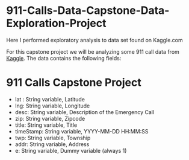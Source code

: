 # 911-Calls-Data-Capstone-Data-Exploration-Project
Here I performed exploratory analysis to data set found on Kaggle.com

For this capstone project we will be analyzing some 911 call data from [Kaggle](https://www.kaggle.com/mchirico/montcoalert). The data contains the following fields:

# 911 Calls Capstone Project

* lat : String variable, Latitude
* lng: String variable, Longitude
* desc: String variable, Description of the Emergency Call
* zip: String variable, Zipcode
* title: String variable, Title
* timeStamp: String variable, YYYY-MM-DD HH:MM:SS
* twp: String variable, Township
* addr: String variable, Address
* e: String variable, Dummy variable (always 1)

